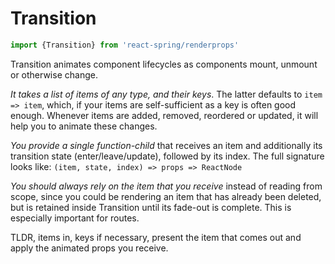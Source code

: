 # Transition

```jsx
import {Transition} from 'react-spring/renderprops'
```

Transition animates component lifecycles as components mount, unmount or otherwise change.

_It takes a list of items of any type, and their keys_. The latter defaults to `item => item`, which, if your items are self-sufficient as a key is often good enough. Whenever items are added, removed, reordered or updated, it will help you to animate these changes.

_You provide a single function-child_ that receives an item and additionally its transition state (enter/leave/update), followed by its index. The full signature looks like: `(item, state, index) => props => ReactNode`

_You should always rely on the item that you receive_ instead of reading from scope, since you could be rendering an item that has already been deleted, but is retained inside Transition until its fade-out is complete. This is especially important for routes.

TLDR, items in, keys if necessary, present the item that comes out and apply the animated props you receive.

